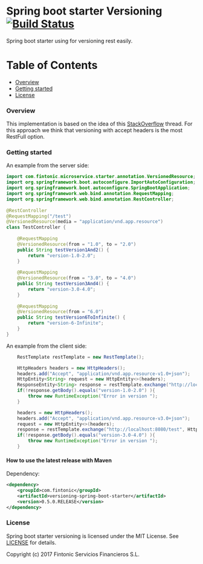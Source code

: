 # Spring boot starter Versioning [![Build Status](https://travis-ci.org/fintonic/versioning-spring-boot-starter.svg?branch=master)](https://travis-ci.org/fintonic/versioning-spring-boot-starter)

Spring boot starter using for versioning rest easily.

# Table of Contents
 
- [Overview](#overview)
- [Getting started](#getting-started)
- [License](#license)


### Overview

This implementation is based on the idea of this [StackOverflow](http://stackoverflow.com/questions/20198275/how-to-manage-rest-api-versioning-with-spring) thread.
For this approach we think that versioning with accept headers is the most RestFull option.
 

### Getting started


An example from the server side:

```java
import com.fintonic.microservice.starter.annotation.VersionedResource;
import org.springframework.boot.autoconfigure.ImportAutoConfiguration;
import org.springframework.boot.autoconfigure.SpringBootApplication;
import org.springframework.web.bind.annotation.RequestMapping;
import org.springframework.web.bind.annotation.RestController;
    
@RestController
@RequestMapping("/test")
@VersionedResource(media = "application/vnd.app.resource")
class TestController {
    
    @RequestMapping
    @VersionedResource(from = "1.0", to = "2.0")
    public String testVersion1And2() {
        return "version-1.0-2.0";
    }
    
    @RequestMapping
    @VersionedResource(from = "3.0", to = "4.0")
    public String testVersion3And4() {
        return "version-3.0-4.0";
    }
    
    @RequestMapping
    @VersionedResource(from = "6.0")
    public String testVersion6ToInfinite() {
        return "version-6-Infinite";
    }
}
```

An example from the client side:

```java
    RestTemplate restTemplate = new RestTemplate();

    HttpHeaders headers = new HttpHeaders();
    headers.add("Accept", "application/vnd.app.resource-v1.0+json");
    HttpEntity<String> request = new HttpEntity<>(headers);
    ResponseEntity<String> response = restTemplate.exchange("http://localhost:8080/test", HttpMethod.GET, request, String.class);
    if(!response.getBody().equals("version-1.0-2.0") ){
        throw new RuntimeException("Error in version ");
    }

    headers = new HttpHeaders();
    headers.add("Accept", "application/vnd.app.resource-v3.0+json");
    request = new HttpEntity<>(headers);
    response = restTemplate.exchange("http://localhost:8080/test", HttpMethod.GET, request, String.class);
    if(!response.getBody().equals("version-3.0-4.0") ){
        throw new RuntimeException("Error in version ");
    }
```

#### How to use the latest release with Maven

Dependency:

```xml
<dependency>
    <groupId>com.fintonic</groupId>
    <artifactId>versioning-spring-boot-starter</artifactId>
    <version>0.5.0.RELEASE</version>
</dependency>

```

### License

Spring boot starter versioning is licensed under the MIT License. See [LICENSE](LICENSE.md) for details.

Copyright (c) 2017 Fintonic Servicios Financieros S.L.